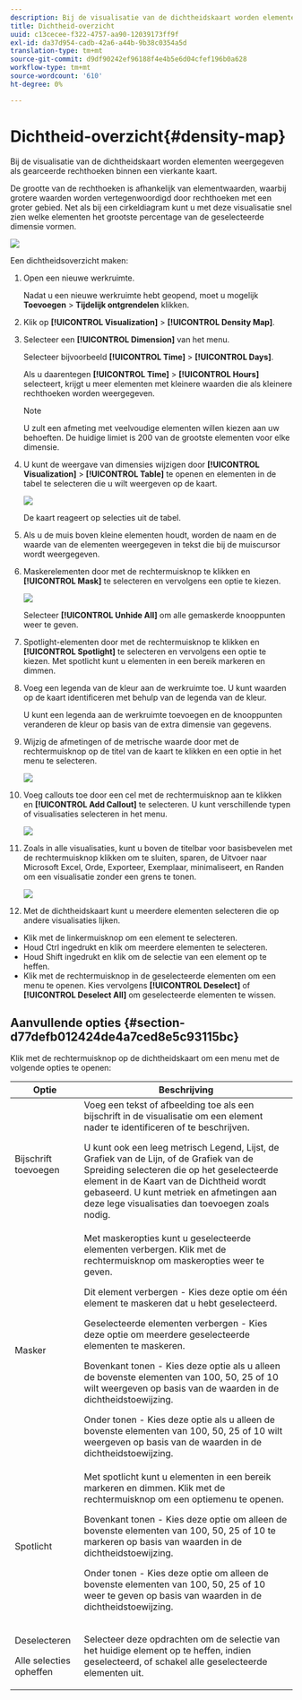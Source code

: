```yaml
---
description: Bij de visualisatie van de dichtheidskaart worden elementen weergegeven als gearceerde rechthoeken binnen een vierkante kaart.
title: Dichtheid-overzicht
uuid: c13cecee-f322-4757-aa90-12039173ff9f
exl-id: da37d954-cadb-42a6-a44b-9b38c0354a5d
translation-type: tm+mt
source-git-commit: d9df90242ef96188f4e4b5e6d04cfef196b0a628
workflow-type: tm+mt
source-wordcount: '610'
ht-degree: 0%

---
```


# Dichtheid-overzicht{#density-map}

Bij de visualisatie van de dichtheidskaart worden elementen weergegeven als gearceerde rechthoeken binnen een vierkante kaart.

De grootte van de rechthoeken is afhankelijk van elementwaarden, waarbij grotere waarden worden vertegenwoordigd door rechthoeken met een groter gebied. Net als bij een cirkeldiagram kunt u met deze visualisatie snel zien welke elementen het grootste percentage van de geselecteerde dimensie vormen.

![](assets/density_map_day_visits.png)

Een dichtheidsoverzicht maken:

1. Open een nieuwe werkruimte.

   Nadat u een nieuwe werkruimte hebt geopend, moet u mogelijk **Toevoegen** > **Tijdelijk ontgrendelen** klikken.
1. Klik op **[!UICONTROL Visualization]** > **[!UICONTROL Density Map]**.

1. Selecteer een **[!UICONTROL Dimension]** van het menu.

   Selecteer bijvoorbeeld **[!UICONTROL Time]** > **[!UICONTROL Days]**.

   Als u daarentegen **[!UICONTROL Time]** > **[!UICONTROL Hours]** selecteert, krijgt u meer elementen met kleinere waarden die als kleinere rechthoeken worden weergegeven.

   >[!NOTE]
   >
   >U zult een afmeting met veelvoudige elementen willen kiezen aan uw behoeften. De huidige limiet is 200 van de grootste elementen voor elke dimensie.

1. U kunt de weergave van dimensies wijzigen door **[!UICONTROL Visualization]** > **[!UICONTROL Table]** te openen en elementen in de tabel te selecteren die u wilt weergeven op de kaart.

   ![](assets/density_map_day_selections.png)

   De kaart reageert op selecties uit de tabel.

1. Als u de muis boven kleine elementen houdt, worden de naam en de waarde van de elementen weergegeven in tekst die bij de muiscursor wordt weergegeven.
1. Maskerelementen door met de rechtermuisknop te klikken en **[!UICONTROL Mask]** te selecteren en vervolgens een optie te kiezen.

   ![](assets/density_map_day_mask.png)

   Selecteer **[!UICONTROL Unhide All]** om alle gemaskerde knooppunten weer te geven.

1. Spotlight-elementen door met de rechtermuisknop te klikken en **[!UICONTROL Spotlight]** te selecteren en vervolgens een optie te kiezen. Met spotlicht kunt u elementen in een bereik markeren en dimmen.
1. Voeg een legenda van de kleur aan de werkruimte toe. U kunt waarden op de kaart identificeren met behulp van de legenda van de kleur.

   U kunt een legenda aan de werkruimte toevoegen en de knooppunten veranderen de kleur op basis van de extra dimensie van gegevens.
1. Wijzig de afmetingen of de metrische waarde door met de rechtermuisknop op de titel van de kaart te klikken en een optie in het menu te selecteren.

   ![](assets/density_map_change_dim.png)

1. Voeg callouts toe door een cel met de rechtermuisknop aan te klikken en **[!UICONTROL Add Callout]** te selecteren. U kunt verschillende typen of visualisaties selecteren in het menu.

   ![](assets/density_map_callout.png)

1. Zoals in alle visualisaties, kunt u boven de titelbar voor basisbevelen met de rechtermuisknop klikken om te sluiten, sparen, de Uitvoer naar Microsoft Excel, Orde, Exporteer, Exemplaar, minimaliseert, en Randen om een visualisatie zonder een grens te tonen.

   ![](assets/density_map_export.png)

1. Met de dichtheidskaart kunt u meerdere elementen selecteren die op andere visualisaties lijken.

* Klik met de linkermuisknop om een element te selecteren.
* Houd Ctrl ingedrukt en klik om meerdere elementen te selecteren.
* Houd Shift ingedrukt en klik om de selectie van een element op te heffen.
* Klik met de rechtermuisknop in de geselecteerde elementen om een menu te openen. Kies vervolgens **[!UICONTROL Deselect]** of **[!UICONTROL Deselect All]** om geselecteerde elementen te wissen.

## Aanvullende opties {#section-d77defb012424de4a7ced8e5c93115bc}

Klik met de rechtermuisknop op de dichtheidskaart om een menu met de volgende opties te openen:

<table id="table_3ADA85031C834792BFD041E186962A41"> 
 <thead> 
  <tr> 
   <th colname="col1" class="entry"> Optie </th> 
   <th colname="col2" class="entry"> Beschrijving </th> 
  </tr>
 </thead>
 <tbody> 
  <tr> 
   <td colname="col1"> Bijschrift toevoegen </td> 
   <td colname="col2">Voeg een tekst of afbeelding toe als een bijschrift in de visualisatie om een element nader te identificeren of te beschrijven. <p>U kunt ook een leeg metrisch Legend, Lijst, de Grafiek van de Lijn, of de Grafiek van de Spreiding selecteren die op het geselecteerde element in de Kaart van de Dichtheid wordt gebaseerd. U kunt metriek en afmetingen aan deze lege visualisaties dan toevoegen zoals nodig. </p> </td> 
  </tr> 
  <tr> 
   <td colname="col1"> Masker </td> 
   <td colname="col2">Met maskeropties kunt u geselecteerde elementen verbergen. Klik met de rechtermuisknop om maskeropties weer te geven. <p><span class="uicontrol"> Dit element</span> verbergen - Kies deze optie om één element te maskeren dat u hebt geselecteerd. </p> <p><span class="uicontrol"> Geselecteerde</span> elementen verbergen - Kies deze optie om meerdere geselecteerde elementen te maskeren. </p> <p><span class="uicontrol"> Bovenkant</span> tonen - Kies deze optie als u alleen de bovenste elementen van 100, 50, 25 of 10 wilt weergeven op basis van de waarden in de dichtheidstoewijzing. </p> <p><span class="uicontrol"> Onder</span> tonen - Kies deze optie als u alleen de bovenste elementen van 100, 50, 25 of 10 wilt weergeven op basis van de waarden in de dichtheidstoewijzing. </p> </td> 
  </tr> 
  <tr> 
   <td colname="col1"> Spotlicht </td> 
   <td colname="col2"> Met spotlicht kunt u elementen in een bereik markeren en dimmen. Klik met de rechtermuisknop om een optiemenu te openen. <p><span class="uicontrol"> Bovenkant</span> tonen - Kies deze optie om alleen de bovenste elementen van 100, 50, 25 of 10 te markeren op basis van waarden in de dichtheidstoewijzing. </p> <p><span class="uicontrol"> Onder</span> tonen - Kies deze optie om alleen de bovenste elementen van 100, 50, 25 of 10 weer te geven op basis van waarden in de dichtheidstoewijzing. </p> </td> 
  </tr> 
  <tr> 
   <td colname="col1"> <p>Deselecteren </p> <p>Alle selecties opheffen </p> </td> 
   <td colname="col2"> <p> Selecteer deze opdrachten om de selectie van het huidige element op te heffen, indien geselecteerd, of schakel alle geselecteerde elementen uit. </p> </td> 
  </tr> 
 </tbody> 
</table>
